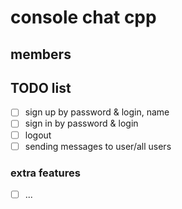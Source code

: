 # console chat cpp

## members

## TODO list

- [ ] sign up by password & login, name
- [ ] sign in by password & login
- [ ] logout
- [ ] sending messages to user/all users

### extra features
- [ ] ...
